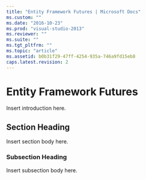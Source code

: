 ```yaml
---
title: "Entity Framework Futures | Microsoft Docs"
ms.custom: ""
ms.date: "2016-10-23"
ms.prod: "visual-studio-2013"
ms.reviewer: ""
ms.suite: ""
ms.tgt_pltfrm: ""
ms.topic: "article"
ms.assetid: b0b31f29-47ff-4254-935a-746a9fd15eb8
caps.latest.revision: 2
---
```

# Entity Framework Futures
Insert introduction here.  
  
## Section Heading  
 Insert section body here.  
  
### Subsection Heading  
 Insert subsection body here.